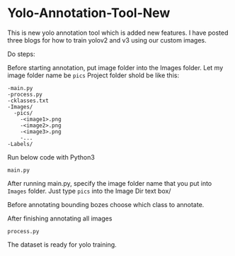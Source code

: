 # Yolo-Annotation-Tool-New

This is new yolo annotation tool which is added new features. I have posted three blogs for how to train yolov2 and v3 using our custom images.


Do steps:

Before starting annotation, put image folder into the Images folder. Let my image folder name be `pics` Project folder shold be like this:
```
-main.py
-process.py
-cklasses.txt
-Images/
  -pics/
    -<image1>.png
    -<image2>.png
    -<image3>.png
    -...
-Labels/
```

Run below code with Python3
```
main.py
```

After running main.py, specify the image folder name that you put into `Images` folder. Just type `pics` into the Image Dir text box/

Before annotating bounding bozes choose which class to annotate.

After finishing annotating all images

```
process.py
```

The dataset is ready for yolo training.
